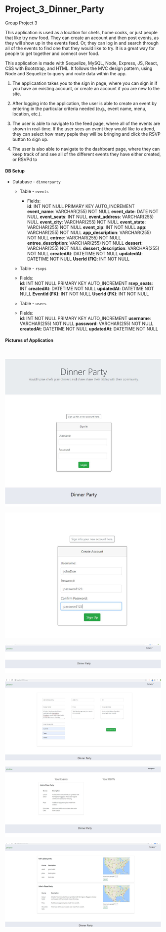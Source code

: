 # Project_3_Dinner_Party
Group Project 3

This application is used as a location for chefs, home cooks, or just people that like try new food.  They can create an account and then post events, as they will show up in the events feed.  Or, they can log in and search through all of the events to find one that they would like to try.  It is a great way for people to get together and connect over food.

This application is made with Sequelize, MySQL, Node, Express, JS, React, CSS with Bootstrap, and HTML. It follows the MVC design pattern, using Node and Sequelize to query and route data within the app.

1.  The applicaation takes you to the sign in page, where you can sign in if you have an existing account, or create an account if you are new to the site.

2.  After logging into the application, the user is able to create an event by entering in the particular criteria needed (e.g., event name, menu, location, etc.).

3.  The user is able to navigate to the feed page, where all of the events are shown in real-time.  If the user sees an event they would like to attend, they can select how many peple they will be bringing and click the RSVP button to sign up.

4.  The user is also able to navigate to the dashboard page, where they can keep track of and see all of the different events they have either created, or RSVPd to


#### DB Setup

 * Database - `dinnerparty`
   * Table - `events`
     * Fields:   
        **id**: INT NOT NULL PRIMARY KEY AUTO_INCREMENT
        **event_name**: VARCHAR(255) NOT NULL
        **event_date**: DATE NOT NULL
        **event_seats**: INT NULL
        **event_address**: VARCHAR(255) NULL
        **event_city**: VARCHAR(255) NOT NULL
        **event_state**: VARCHAR(255) NOT NULL
        **event_zip**: INT NOT NULL
        **app**: VARCHAR(255) NOT NULL
        **app_description**: VARCHAR(255) NOT NULL
        **entree**: VARCHAR(255) NOT NULL
        **entree_description**: VARCHAR(255) NOT NULL
        **dessert**: VARCHAR(255) NOT NULL
        **dessert_description**: VARCHAR(255) NOT NULL
        **createdAt**: DATETIME NOT NULL
        **updatedAt**: DATETIME NOT NULL
        **UserId (FK)**: INT NOT NULL

    * Table - `rsvps`
     * Fields:   
        **id**: INT NOT NULL PRIMARY KEY AUTO_INCREMENT
        **rsvp_seats**: INT
        **createdAt**: DATETIME NOT NULL
        **updatedAt**: DATETIME NOT NULL
        **EventId (FK)**: INT NOT NULL
        **UserId (FK)**: INT NOT NULL

    * Table - `users`
     * Fields:   
        **id**: INT NOT NULL PRIMARY KEY AUTO_INCREMENT
        **username**: VARCHAR(255) NOT NULL
        **password**: VARCHAR(255) NOT NULL
        **createdAt**: DATETIME NOT NULL
        **updatedAt**: DATETIME NOT NULL



#### Pictures of Application

<br><br>
<img src='./client/Pics/dinnertparty1.JPG'>
<br><br>
<img src='./client/Pics/dinnertparty2.JPG'>
<br><br>
<img src='./client/Pics/dinnertparty3.JPG'>
<br><br>
<img src='./client/Pics/dinnertparty4.JPG'>
<br><br>
<img src='./client/Pics/dinnertparty6.JPG'>
<br><br>
<img src='./client/Pics/dinnertparty7.JPG'>